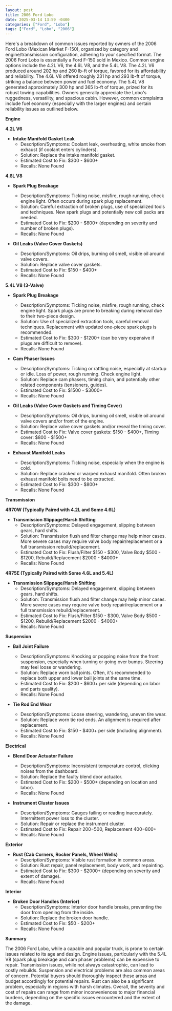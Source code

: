 ```yaml
---
layout: post
title: 2006 Ford Lobo
date: 2025-03-14 13:59 -0400
categories: ["Ford", "Lobo"]
tags: ["Ford", "Lobo", "2006"]
---
```

Here's a breakdown of common issues reported by owners of the 2006 Ford Lobo (Mexican Market F-150), organized by category and engine/transmission configuration, adhering to your specified format. The 2006 Ford Lobo is essentially a Ford F-150 sold in Mexico. Common engine options include the 4.2L V6, the 4.6L V8, and the 5.4L V8. The 4.2L V6 produced around 202 hp and 260 lb-ft of torque, favored for its affordability and reliability. The 4.6L V8 offered roughly 231 hp and 293 lb-ft of torque, striking a balance between power and fuel economy. The 5.4L V8 generated approximately 300 hp and 365 lb-ft of torque, prized for its robust towing capabilities. Owners generally appreciate the Lobo's ruggedness, versatility, and spacious cabin. However, common complaints include fuel economy (especially with the larger engines) and certain reliability issues as outlined below.

**Engine**

**4.2L V6**

*   **Intake Manifold Gasket Leak**
    *   Description/Symptoms: Coolant leak, overheating, white smoke from exhaust (if coolant enters cylinders).
    *   Solution: Replace the intake manifold gasket.
    *   Estimated Cost to Fix: $300 - $600+
    *   Recalls: None Found

**4.6L V8**

*   **Spark Plug Breakage**
    *   Description/Symptoms: Ticking noise, misfire, rough running, check engine light. Often occurs during spark plug replacement.
    *   Solution: Careful extraction of broken plugs, use of specialized tools and techniques. New spark plugs and potentially new coil packs are needed.
    *   Estimated Cost to Fix: $200 - $800+ (depending on severity and number of broken plugs).
    *   Recalls: None Found

*   **Oil Leaks (Valve Cover Gaskets)**
    *   Description/Symptoms: Oil drips, burning oil smell, visible oil around valve covers.
    *   Solution: Replace valve cover gaskets.
    *   Estimated Cost to Fix: $150 - $400+
    *   Recalls: None Found

**5.4L V8 (3-Valve)**

*   **Spark Plug Breakage**
    *   Description/Symptoms: Ticking noise, misfire, rough running, check engine light.  Spark plugs are prone to breaking during removal due to their two-piece design.
    *   Solution: Use of specialized extraction tools, careful removal techniques. Replacement with updated one-piece spark plugs is recommended.
    *   Estimated Cost to Fix: $300 - $1200+ (can be very expensive if plugs are difficult to remove).
    *   Recalls: None Found

*   **Cam Phaser Issues**
    *   Description/Symptoms: Ticking or rattling noise, especially at startup or idle. Loss of power, rough running. Check engine light.
    *   Solution: Replace cam phasers, timing chain, and potentially other related components (tensioners, guides).
    *   Estimated Cost to Fix: $1500 - $3000+
    *   Recalls: None Found

*   **Oil Leaks (Valve Cover Gaskets and Timing Cover)**
    *   Description/Symptoms: Oil drips, burning oil smell, visible oil around valve covers and/or front of the engine.
    *   Solution: Replace valve cover gaskets and/or reseal the timing cover.
    *   Estimated Cost to Fix: Valve cover gaskets: $150 - $400+, Timing cover: $800 - $1500+
    *   Recalls: None Found

*   **Exhaust Manifold Leaks**
    *   Description/Symptoms: Ticking noise, especially when the engine is cold.
    *   Solution: Replace cracked or warped exhaust manifold.  Often broken exhaust manifold bolts need to be extracted.
    *   Estimated Cost to Fix: $300 - $800+
    *   Recalls: None Found

**Transmission**

**4R70W (Typically Paired with 4.2L and Some 4.6L)**

*   **Transmission Slippage/Harsh Shifting**
    *   Description/Symptoms:  Delayed engagement, slipping between gears, hard shifts.
    *   Solution:  Transmission flush and filter change may help minor cases.  More severe cases may require valve body repair/replacement or a full transmission rebuild/replacement.
    *   Estimated Cost to Fix: Flush/Filter $150 - $300, Valve Body $500 - $1200, Rebuild/Replacement $2000 - $4000+
    *   Recalls: None Found

**4R75E (Typically Paired with Some 4.6L and 5.4L)**

*   **Transmission Slippage/Harsh Shifting**
    *   Description/Symptoms:  Delayed engagement, slipping between gears, hard shifts.
    *   Solution:  Transmission flush and filter change may help minor cases.  More severe cases may require valve body repair/replacement or a full transmission rebuild/replacement.
    *   Estimated Cost to Fix: Flush/Filter $150 - $300, Valve Body $500 - $1200, Rebuild/Replacement $2000 - $4000+
    *   Recalls: None Found

**Suspension**

*   **Ball Joint Failure**
    *   Description/Symptoms: Knocking or popping noise from the front suspension, especially when turning or going over bumps. Steering may feel loose or wandering.
    *   Solution: Replace worn ball joints.  Often, it's recommended to replace both upper and lower ball joints at the same time.
    *   Estimated Cost to Fix: $200 - $600+ per side (depending on labor and parts quality).
    *   Recalls: None Found

*   **Tie Rod End Wear**
    *   Description/Symptoms: Loose steering, wandering, uneven tire wear.
    *   Solution: Replace worn tie rod ends.  An alignment is required after replacement.
    *   Estimated Cost to Fix: $150 - $400+ per side (including alignment).
    *   Recalls: None Found

**Electrical**

*   **Blend Door Actuator Failure**
    *   Description/Symptoms:  Inconsistent temperature control, clicking noises from the dashboard.
    *   Solution: Replace the faulty blend door actuator.
    *   Estimated Cost to Fix: $200 - $500+ (depending on location and labor).
    *   Recalls: None Found

*   **Instrument Cluster Issues**
    *   Description/Symptoms: Gauges failing or reading inaccurately. Intermittent power loss to the cluster.
    *   Solution: Repair or replace the instrument cluster.
    *   Estimated Cost to Fix: Repair $200-$500, Replacement $400-$800+
    *   Recalls: None Found

**Exterior**

*   **Rust (Cab Corners, Rocker Panels, Wheel Wells)**
    *   Description/Symptoms: Visible rust formation in common areas.
    *   Solution: Rust repair, panel replacement, body work, and repainting.
    *   Estimated Cost to Fix: $300 - $2000+ (depending on severity and extent of damage).
    *   Recalls: None Found

**Interior**

*   **Broken Door Handles (Interior)**
    *   Description/Symptoms: Interior door handle breaks, preventing the door from opening from the inside.
    *   Solution: Replace the broken door handle.
    *   Estimated Cost to Fix: $50 - $200+
    *   Recalls: None Found

**Summary**

The 2006 Ford Lobo, while a capable and popular truck, is prone to certain issues related to its age and design. Engine issues, particularly with the 5.4L V8 (spark plug breakage and cam phaser problems) can be expensive to repair. Transmission issues, while not always catastrophic, can lead to costly rebuilds. Suspension and electrical problems are also common areas of concern. Potential buyers should thoroughly inspect these areas and budget accordingly for potential repairs. Rust can also be a significant problem, especially in regions with harsh climates. Overall, the severity and cost of repairs can range from minor inconveniences to major financial burdens, depending on the specific issues encountered and the extent of the damage.

